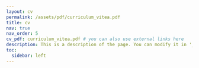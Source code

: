 ```yaml
---
layout: cv
permalink: /assets/pdf/curriculum_vitea.pdf
title: cv
nav: true
nav_order: 5
cv_pdf: curriculum_vitea.pdf # you can also use external links here
description: This is a description of the page. You can modify it in '_pages/cv.md'. You can also change or remove the top pdf download button.
toc:
  sidebar: left
---
```

